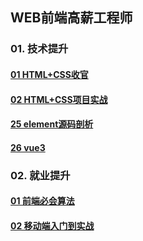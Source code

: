## WEB前端高薪工程师

### 01. 技术提升

#### 	[01 HTML+CSS收官](javascript:void(0);)

#### 	[02 HTML+CSS项目实战](javascript:void(0);)

#### 	[25 element源码剖析](javascript:void(0);)

#### 	[26 vue3](javascript:void(0);)

### 02. 就业提升

#### 	[01 前端必会算法](javascript:void(0);)

#### 	[02 移动端入门到实战](javascript:void(0);)

